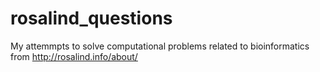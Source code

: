 # rosalind_questions

My attemmpts to solve computational problems related to bioinformatics from http://rosalind.info/about/
